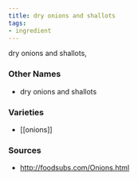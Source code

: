 ```yaml
---
title: dry onions and shallots
tags:
- ingredient
---
```

dry onions and shallots,

### Other Names

* dry onions and shallots

### Varieties

* [[onions]]

### Sources
* http://foodsubs.com/Onions.html
